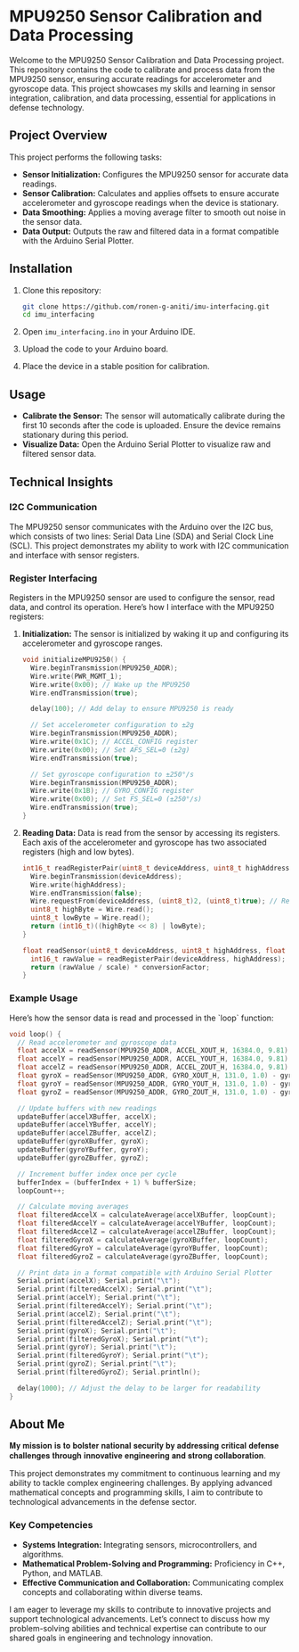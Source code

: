 # MPU9250 Sensor Calibration and Data Processing

Welcome to the MPU9250 Sensor Calibration and Data Processing project. This repository contains the code to calibrate and process data from the MPU9250 sensor, ensuring accurate readings for accelerometer and gyroscope data. This project showcases my skills and learning in sensor integration, calibration, and data processing, essential for applications in defense technology.

## Project Overview

This project performs the following tasks:
- **Sensor Initialization:** Configures the MPU9250 sensor for accurate data readings.
- **Sensor Calibration:** Calculates and applies offsets to ensure accurate accelerometer and gyroscope readings when the device is stationary.
- **Data Smoothing:** Applies a moving average filter to smooth out noise in the sensor data.
- **Data Output:** Outputs the raw and filtered data in a format compatible with the Arduino Serial Plotter.

## Installation

1. Clone this repository:
   ```bash
   git clone https://github.com/ronen-g-aniti/imu-interfacing.git
   cd imu_interfacing
   ```

2. Open `imu_interfacing.ino` in your Arduino IDE.

3. Upload the code to your Arduino board.

4. Place the device in a stable position for calibration.

## Usage

- **Calibrate the Sensor:** The sensor will automatically calibrate during the first 10 seconds after the code is uploaded. Ensure the device remains stationary during this period.
- **Visualize Data:** Open the Arduino Serial Plotter to visualize raw and filtered sensor data.

## Technical Insights

### I2C Communication

The MPU9250 sensor communicates with the Arduino over the I2C bus, which consists of two lines: Serial Data Line (SDA) and Serial Clock Line (SCL). This project demonstrates my ability to work with I2C communication and interface with sensor registers.

### Register Interfacing

Registers in the MPU9250 sensor are used to configure the sensor, read data, and control its operation. Here’s how I interface with the MPU9250 registers:

1. **Initialization:**
   The sensor is initialized by waking it up and configuring its accelerometer and gyroscope ranges.

   ```cpp
   void initializeMPU9250() {
     Wire.beginTransmission(MPU9250_ADDR);
     Wire.write(PWR_MGMT_1);
     Wire.write(0x00); // Wake up the MPU9250
     Wire.endTransmission(true);

     delay(100); // Add delay to ensure MPU9250 is ready

     // Set accelerometer configuration to ±2g
     Wire.beginTransmission(MPU9250_ADDR);
     Wire.write(0x1C); // ACCEL_CONFIG register
     Wire.write(0x00); // Set AFS_SEL=0 (±2g)
     Wire.endTransmission(true);

     // Set gyroscope configuration to ±250°/s
     Wire.beginTransmission(MPU9250_ADDR);
     Wire.write(0x1B); // GYRO_CONFIG register
     Wire.write(0x00); // Set FS_SEL=0 (±250°/s)
     Wire.endTransmission(true);
   }
   ```

2. **Reading Data:**
   Data is read from the sensor by accessing its registers. Each axis of the accelerometer and gyroscope has two associated registers (high and low bytes).

   ```cpp
   int16_t readRegisterPair(uint8_t deviceAddress, uint8_t highAddress) {
     Wire.beginTransmission(deviceAddress);
     Wire.write(highAddress);
     Wire.endTransmission(false);
     Wire.requestFrom(deviceAddress, (uint8_t)2, (uint8_t)true); // Request 2 bytes from the register address
     uint8_t highByte = Wire.read();
     uint8_t lowByte = Wire.read();
     return (int16_t)((highByte << 8) | lowByte);
   }

   float readSensor(uint8_t deviceAddress, uint8_t highAddress, float scale, float conversionFactor) {
     int16_t rawValue = readRegisterPair(deviceAddress, highAddress);
     return (rawValue / scale) * conversionFactor;
   }
   ```

### Example Usage

Here’s how the sensor data is read and processed in the \`loop\` function:

```cpp
void loop() {
  // Read accelerometer and gyroscope data
  float accelX = readSensor(MPU9250_ADDR, ACCEL_XOUT_H, 16384.0, 9.81) - accelXOffset;
  float accelY = readSensor(MPU9250_ADDR, ACCEL_YOUT_H, 16384.0, 9.81) - accelYOffset;
  float accelZ = readSensor(MPU9250_ADDR, ACCEL_ZOUT_H, 16384.0, 9.81) - accelZOffset;
  float gyroX = readSensor(MPU9250_ADDR, GYRO_XOUT_H, 131.0, 1.0) - gyroXOffset;
  float gyroY = readSensor(MPU9250_ADDR, GYRO_YOUT_H, 131.0, 1.0) - gyroYOffset;
  float gyroZ = readSensor(MPU9250_ADDR, GYRO_ZOUT_H, 131.0, 1.0) - gyroZOffset;

  // Update buffers with new readings
  updateBuffer(accelXBuffer, accelX);
  updateBuffer(accelYBuffer, accelY);
  updateBuffer(accelZBuffer, accelZ);
  updateBuffer(gyroXBuffer, gyroX);
  updateBuffer(gyroYBuffer, gyroY);
  updateBuffer(gyroZBuffer, gyroZ);

  // Increment buffer index once per cycle
  bufferIndex = (bufferIndex + 1) % bufferSize;
  loopCount++;

  // Calculate moving averages
  float filteredAccelX = calculateAverage(accelXBuffer, loopCount);
  float filteredAccelY = calculateAverage(accelYBuffer, loopCount);
  float filteredAccelZ = calculateAverage(accelZBuffer, loopCount);
  float filteredGyroX = calculateAverage(gyroXBuffer, loopCount);
  float filteredGyroY = calculateAverage(gyroYBuffer, loopCount);
  float filteredGyroZ = calculateAverage(gyroZBuffer, loopCount);

  // Print data in a format compatible with Arduino Serial Plotter
  Serial.print(accelX); Serial.print("\t");
  Serial.print(filteredAccelX); Serial.print("\t");
  Serial.print(accelY); Serial.print("\t");
  Serial.print(filteredAccelY); Serial.print("\t");
  Serial.print(accelZ); Serial.print("\t");
  Serial.print(filteredAccelZ); Serial.print("\t");
  Serial.print(gyroX); Serial.print("\t");
  Serial.print(filteredGyroX); Serial.print("\t");
  Serial.print(gyroY); Serial.print("\t");
  Serial.print(filteredGyroY); Serial.print("\t");
  Serial.print(gyroZ); Serial.print("\t");
  Serial.print(filteredGyroZ); Serial.println();

  delay(1000); // Adjust the delay to be larger for readability
}
```

## About Me

𝐌𝐲 𝐦𝐢𝐬𝐬𝐢𝐨𝐧 𝐢𝐬 𝐭𝐨 𝐛𝐨𝐥𝐬𝐭𝐞𝐫 𝐧𝐚𝐭𝐢𝐨𝐧𝐚𝐥 𝐬𝐞𝐜𝐮𝐫𝐢𝐭𝐲 𝐛𝐲 𝐚𝐝𝐝𝐫𝐞𝐬𝐬𝐢𝐧𝐠 𝐜𝐫𝐢𝐭𝐢𝐜𝐚𝐥 𝐝𝐞𝐟𝐞𝐧𝐬𝐞 𝐜𝐡𝐚𝐥𝐥𝐞𝐧𝐠𝐞𝐬 𝐭𝐡𝐫𝐨𝐮𝐠𝐡 𝐢𝐧𝐧𝐨𝐯𝐚𝐭𝐢𝐯𝐞 𝐞𝐧𝐠𝐢𝐧𝐞𝐞𝐫𝐢𝐧𝐠 𝐚𝐧𝐝 𝐬𝐭𝐫𝐨𝐧𝐠 𝐜𝐨𝐥𝐥𝐚𝐛𝐨𝐫𝐚𝐭𝐢𝐨𝐧.

This project demonstrates my commitment to continuous learning and my ability to tackle complex engineering challenges. By applying advanced mathematical concepts and programming skills, I aim to contribute to technological advancements in the defense sector.

### Key Competencies

- **Systems Integration:** Integrating sensors, microcontrollers, and algorithms.
- **Mathematical Problem-Solving and Programming:** Proficiency in C++, Python, and MATLAB.
- **Effective Communication and Collaboration:** Communicating complex concepts and collaborating within diverse teams.

I am eager to leverage my skills to contribute to innovative projects and support technological advancements. Let’s connect to discuss how my problem-solving abilities and technical expertise can contribute to our shared goals in engineering and technology innovation.
